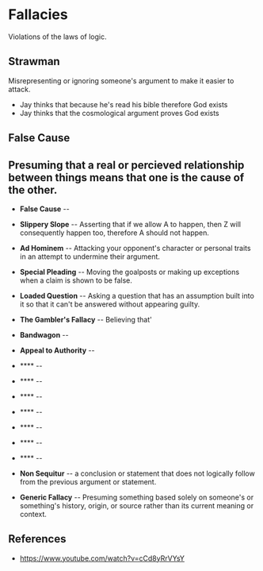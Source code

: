 # Fallacies
Violations of the laws of logic.

## Strawman
Misrepresenting or ignoring someone's argument to make it easier to attack.
- Jay thinks that because he's read his bible therefore God exists
- Jay thinks that the cosmological argument proves God exists

## False Cause
Presuming that a real or percieved relationship between things means that one is the cause of the other.
- 

- **False Cause** -- 
- **Slippery Slope** -- Asserting that if we allow A to happen, then Z will consequently happen too, therefore A should not happen.
- **Ad Hominem** -- Attacking your opponent's character or personal traits in an attempt to undermine their argument.
- **Special Pleading** -- Moving the goalposts or making up exceptions when a claim is shown to be false.
- **Loaded Question** -- Asking a question that has an assumption built into it so that it can't be answered without appearing guilty.
- **The Gambler's Fallacy** -- Believing that'
- **Bandwagon** -- 
- **Appeal to Authority** -- 
- **** -- 
- **** -- 
- **** -- 
- **** -- 
- **** -- 
- **** -- 
- **** -- 

- **Non Sequitur** -- a conclusion or statement that does not logically follow from the previous argument or statement.
- **Generic Fallacy** -- Presuming something based solely on someone's or something's history, origin, or source rather than its current meaning or context. 

## References
- https://www.youtube.com/watch?v=cCd8yRrVYsY